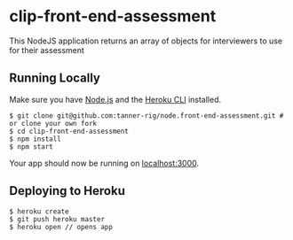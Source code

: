# clip-front-end-assessment

This NodeJS application returns an array of objects for interviewers to use for their assessment

## Running Locally

Make sure you have [Node.js](http://nodejs.org/) and the [Heroku CLI](https://cli.heroku.com/) installed.

```
$ git clone git@github.com:tanner-rig/node.front-end-assessment.git # or clone your own fork
$ cd clip-front-end-assessment
$ npm install
$ npm start
```

Your app should now be running on [localhost:3000](http://localhost:3000/).

## Deploying to Heroku

```
$ heroku create
$ git push heroku master
$ heroku open // opens app
```
